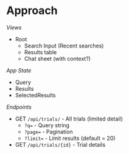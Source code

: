 
# Approach

*Views*
- Root
  - Search Input (Recent searches)
  - Results table
  - Chat sheet (with context?)

*App State*
- Query
- Results
- SelectedResults

*Endpoints*
- GET `/api/trials/` - All trials (limited detail)
  - `?q=` - Query string
  - `?page=` - Pagination
  - `?limit=` - Limit results (default = 20)
- GET `/api/trials/{id}` - Trial details
